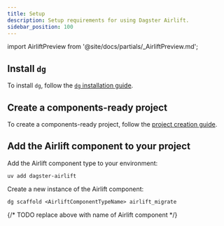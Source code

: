 ```yaml
---
title: Setup
description: Setup requirements for using Dagster Airlift.
sidebar_position: 100
---
```


import AirliftPreview from '@site/docs/partials/\_AirliftPreview.md';

<AirliftPreview />

## Install `dg`

To install `dg`, follow the [`dg` installation guide](https://docs.dagster.io/guides/labs/dg).

## Create a components-ready project

To create a components-ready project, follow the [project creation guide](https://docs.dagster.io/guides/labs/dg/creating-a-project).

## Add the Airlift component to your project

Add the Airlift component type to your environment:

```
uv add dagster-airlift
```

Create a new instance of the Airlift component:

```
dg scaffold <AirliftComponentTypeName> airlift_migrate
```
{/* TODO replace above with name of Airlift component */}